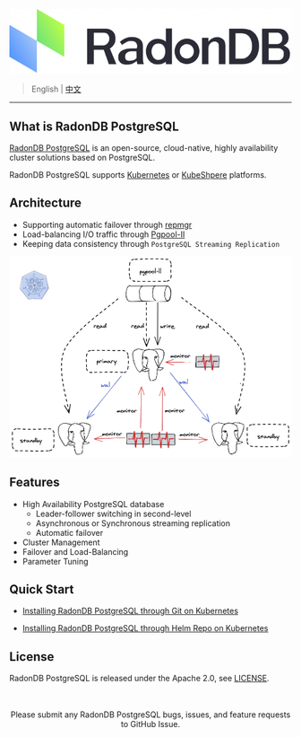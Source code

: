 
 ![](docs/images/logo_radondb.png)
 
> English | [中文](README_zh.md) 

----

## What is RadonDB PostgreSQL

[RadonDB PostgreSQL](https://github.com/radondb/radondb-postgresql-kubernetes) is an open-source, cloud-native, highly availability cluster solutions based on PostgreSQL. 

RadonDB PostgreSQL supports [Kubernetes](https://kubernetes.io) or [KubeShpere](https://kubesphere.com.cn) platforms.

## Architecture

- Supporting automatic failover through [repmgr](https://repmgr.org/docs/current/)
- Load-balancing I/O traffic through [Pgpool-II](https://www.pgpool.net/)
- Keeping data consistency through `PostgreSQL Streaming Replication`

![](docs/images/radondb-postgresql_Architecture_1.png)

## Features

- High Availability PostgreSQL database
    - Leader-follower switching in second-level
    - Asynchronous or Synchronous streaming replication
    - Automatic failover
- Cluster Management
- Failover and Load-Balancing
- Parameter Tuning

## Quick Start

- [Installing RadonDB PostgreSQL through Git on Kubernetes](docs/deploy_radondb_postgresql_on_kubernetes_git.md)

- [Installing RadonDB PostgreSQL through Helm Repo on Kubernetes](docs/deploy_radondb_postgresql_on_kubernetes_repo.md)

## License

RadonDB PostgreSQL is released under the Apache 2.0, see [LICENSE](./LICENSE).

<p align="center">
<br/><br/>
Please submit any RadonDB PostgreSQL bugs, issues, and feature requests to GitHub Issue.
<br/>
</a>
</p>
